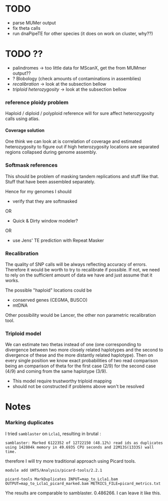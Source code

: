 # TODO

- parse MUMer output
- fix theta calls
- run dnaPipeTE for other species (it does on work on cluster, why??)

# TODO ??

- palindromes -> too little data for MScanX, get the from MUMmer output??
- ? Blobology (check amounts of contaminations in assemblies)
- *recalibration* -> look at the subsection bellow
- *triploid heterozygosity* -> look at the subsection bellow

### reference ploidy problem

Haploid / diploid / polyploid reference will for sure affect heterozygosity calls using atlas.

#### Coverage solution

One think we can look at is correlation of coverage and estimated heterozygosity to figure out if high heterozygosity locations are separated regions collapsed during genome assembly.

### Softmask references

This should be problem of masking tandem replications and stuff like that. Stuff that have been assembled separately.

Hence for my genomes I should

- verify that they are softmasked

OR

- Quick & Dirty window modeler?

OR

- use Jens' TE prediction with Repeat Masker

### Recalibration

The quality of SNP calls will be always reflecting accuracy of errors. Therefore it would be worth to try to recalibrate if possible. If not, we need to rely on the sufficient amount of data we have and just assume that it works.

The possible "haploid" locations could be

- conserved genes (CEGMA, BUSCO)
- mtDNA

Other possibility would be Lancer, the other non parametric recalibration tool.

### Triploid model

We can estimate two thetas instead of one (one corresponding to divergence between two more closely related haplotypes and the second to divergence of these and the more distantly related haplotype). Then on every single position we know exact probabilities of two read comparison being an comparison of theta for the first case (2/9) for the second case (4/9) and coming from the same haplotype (3/9).

- This model require trustworthy triploid mapping
- should not be constructed if problems above won't be resolved

# Notes

### Marking duplicates

I tried `samblaster` on `Lcla1`, resulting in brutal :

```
samblaster: Marked 6122352 of 12722150 (48.12%) read ids as duplicates using 142804k memory in 49.693S CPU seconds and 22M13S(1333S) wall time.
```

therefore I will try more traditional approach using Picard tools.

```
module add UHTS/Analysis/picard-tools/2.2.1

picard-tools MarkDuplicates INPUT=map_to_Lcla1.bam OUTPUT=map_to_Lcla1_picard_marked.bam METRICS_FILE=picard_metrics.txt
```

Yhe results are comparable to samblaster.  0.486266. I can leave it like this.
